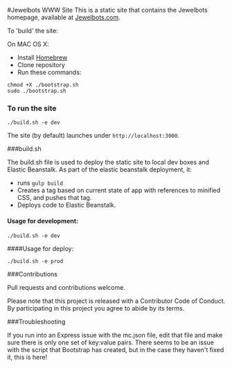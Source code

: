 #Jewelbots WWW Site
This is a static site that contains the Jewelbots homepage, available at [Jewelbots.com](http://jewelbots.com).

To 'build' the site:

On MAC OS X:
  - Install [Homebrew](http://brew.sh/)
  - Clone repository
  - Run these commands:

`chmod +X ./bootstrap.sh`  
`sudo ./bootstrap.sh`

### To run the site

`./build.sh -e dev`

The site (by default) launches under `http://localhost:3000`.


###build.sh

The build.sh file is used to deploy the static site to local dev boxes and Elastic Beanstalk. As part of the elastic beanstalk deployment, it:
 - runs `gulp build`
 - Creates a tag based on current state of app with references to minified CSS, and pushes that tag.
 - Deploys code to Elastic Beanstalk.

#### Usage for development:

`./build.sh -e dev`

####Usage for deploy:

`./build.sh -e prod`

###Contributions

Pull requests and contributions welcome.

Please note that this project is released with a Contributor Code of Conduct. By participating in this project you agree to abide by its terms.

###Troubleshooting 

If you run into an Express issue with the mc.json file, edit that file and make sure there is only one set of key:value pairs. There seems to be an issue with the script that Bootstrap has created, but in the case they haven't fixed it, this is here! 

